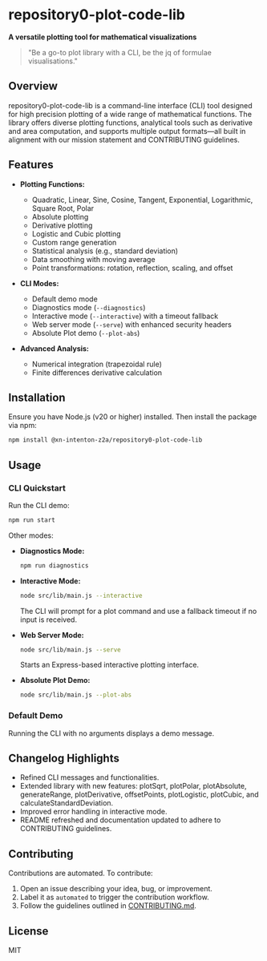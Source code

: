 # repository0-plot-code-lib

**A versatile plotting tool for mathematical visualizations**

> "Be a go-to plot library with a CLI, be the jq of formulae visualisations."

## Overview

repository0-plot-code-lib is a command-line interface (CLI) tool designed for high precision plotting of a wide range of mathematical functions. The library offers diverse plotting functions, analytical tools such as derivative and area computation, and supports multiple output formats—all built in alignment with our mission statement and CONTRIBUTING guidelines.

## Features

- **Plotting Functions:**
  - Quadratic, Linear, Sine, Cosine, Tangent, Exponential, Logarithmic, Square Root, Polar
  - Absolute plotting
  - Derivative plotting
  - Logistic and Cubic plotting
  - Custom range generation
  - Statistical analysis (e.g., standard deviation)
  - Data smoothing with moving average
  - Point transformations: rotation, reflection, scaling, and offset

- **CLI Modes:**
  - Default demo mode
  - Diagnostics mode (`--diagnostics`)
  - Interactive mode (`--interactive`) with a timeout fallback
  - Web server mode (`--serve`) with enhanced security headers
  - Absolute Plot demo (`--plot-abs`)

- **Advanced Analysis:**
  - Numerical integration (trapezoidal rule)
  - Finite differences derivative calculation

## Installation

Ensure you have Node.js (v20 or higher) installed. Then install the package via npm:

```bash
npm install @xn-intenton-z2a/repository0-plot-code-lib
```

## Usage

### CLI Quickstart

Run the CLI demo:

```bash
npm run start
```

Other modes:

- **Diagnostics Mode:**
  ```bash
  npm run diagnostics
  ```

- **Interactive Mode:**
  ```bash
  node src/lib/main.js --interactive
  ```
  The CLI will prompt for a plot command and use a fallback timeout if no input is received.

- **Web Server Mode:**
  ```bash
  node src/lib/main.js --serve
  ```
  Starts an Express-based interactive plotting interface.

- **Absolute Plot Demo:**
  ```bash
  node src/lib/main.js --plot-abs
  ```

### Default Demo

Running the CLI with no arguments displays a demo message.

## Changelog Highlights

- Refined CLI messages and functionalities.
- Extended library with new features: plotSqrt, plotPolar, plotAbsolute, generateRange, plotDerivative, offsetPoints, plotLogistic, plotCubic, and calculateStandardDeviation.
- Improved error handling in interactive mode.
- README refreshed and documentation updated to adhere to CONTRIBUTING guidelines.

## Contributing

Contributions are automated. To contribute:

1. Open an issue describing your idea, bug, or improvement.
2. Label it as `automated` to trigger the contribution workflow.
3. Follow the guidelines outlined in [CONTRIBUTING.md](./CONTRIBUTING.md).

## License

MIT

